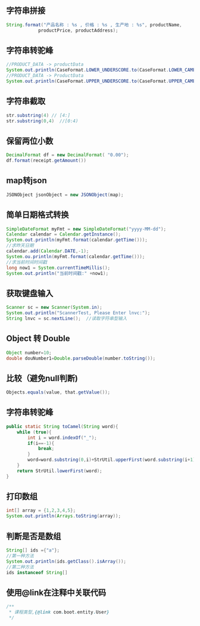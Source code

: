 ## 字符串拼接
```java
String.format("产品名称 : %s , 价格 : %s , 生产地 : %s", productName, 
            productPrice, productAddress);
```


## 字符串转驼峰
```java
//PRODUCT_DATA -> productData
System.out.println(CaseFormat.LOWER_UNDERSCORE.to(CaseFormat.LOWER_CAMEL, x));
//PRODUCT_DATA -> ProductData
System.out.println(CaseFormat.UPPER_UNDERSCORE.to(CaseFormat.UPPER_CAMEL,x));
```


## 字符串截取
```java
str.substring(4) // [4:]
str.substring(0,4)  //[0:4)
```


## 保留两位小数
```java
DecimalFormat df = new DecimalFormat( "0.00");
df.format(receipt.getAmount())
```


## map转json
```java
JSONObject jsonObject = new JSONObject(map);
```


## 简单日期格式转换
```java
SimpleDateFormat myFmt = new SimpleDateFormat("yyyy-MM-dd");
Calendar calendar = Calendar.getInstance();
System.out.println(myFmt.format(calendar.getTime()));
//求昨天日期
calendar.add(Calendar.DATE,-1);
System.ou.println(myFmt.format(calendar.getTime()));
//求当前时间时间戳
long now1 = System.currentTimeMillis();
System.out.println("当前时间戳:" +now1);
```


## 获取键盘输入
```java
Scanner sc = new Scanner(System.in);
System.out.println("ScannerTest, Please Enter lnvc:");
String lnvc = sc.nextLine();  //读取字符串型输入
```


## Object 转 Double
```java
Object number=10;
double douNumber1=Double.parseDouble(number.toString());
```



## 比较（避免null判断)
```java
Objects.equals(value, that.getValue());
```


## 字符串转驼峰
```java
public static String toCamel(String word){
    while (true){
        int i = word.indexOf("_");
        if(i==-1){
            break;
        }
        word=word.substring(0,i)+StrUtil.upperFirst(word.substring(i+1));
    }
    return StrUtil.lowerFirst(word);
}
```


## 打印数组
```java
int[] array = {1,2,3,4,5};
System.out.println(Arrays.toString(array));
```


## 判断是否是数组
```java
String[] ids ={"a"};
//第一种方法
System.out.println(ids.getClass().isArray());
//第二种方法
ids instanceof String[]
```


## 使用@link在注释中关联代码
```java
/**
 * 课程类型,{@link com.boot.entity.User}
 */
```

